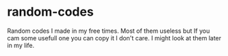 # random-codes
Random codes I made in my free times.
Most of them useless but If you cam some usefull one you can copy it I don't care.
I might look at them later in my life.
